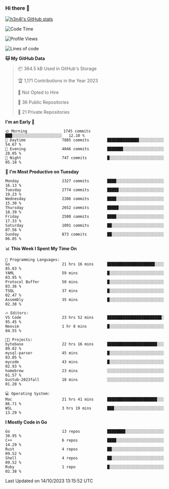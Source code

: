 ### Hi there 👋

[![h3n4l's GitHub stats](https://github-readme-stats.vercel.app/api?username=h3n4l&count_private=true&show_icons=true&theme=radical)](https://github.com/h3n4l/github-readme-stats)

<!--START_SECTION:waka-->
![Code Time](http://img.shields.io/badge/Code%20Time-1%2C615%20hrs%2041%20mins-blue)

![Profile Views](http://img.shields.io/badge/Profile%20Views-0-blue)

![Lines of code](https://img.shields.io/badge/From%20Hello%20World%20I%27ve%20Written-4.0%20million%20lines%20of%20code-blue)

**🐱 My GitHub Data** 

> 📦 364.5 kB Used in GitHub's Storage 
 > 
> 🏆 1,171 Contributions in the Year 2023
 > 
> 🚫 Not Opted to Hire
 > 
> 📜 36 Public Repositories 
 > 
> 🔑 21 Private Repositories 
 > 
**I'm an Early 🐤** 

```text
🌞 Morning                1745 commits        ███░░░░░░░░░░░░░░░░░░░░░░   12.10 % 
🌆 Daytime                7885 commits        ██████████████░░░░░░░░░░░   54.67 % 
🌃 Evening                4046 commits        ███████░░░░░░░░░░░░░░░░░░   28.05 % 
🌙 Night                  747 commits         █░░░░░░░░░░░░░░░░░░░░░░░░   05.18 % 
```
📅 **I'm Most Productive on Tuesday** 

```text
Monday                   2327 commits        ████░░░░░░░░░░░░░░░░░░░░░   16.13 % 
Tuesday                  2774 commits        █████░░░░░░░░░░░░░░░░░░░░   19.23 % 
Wednesday                2206 commits        ████░░░░░░░░░░░░░░░░░░░░░   15.30 % 
Thursday                 2652 commits        █████░░░░░░░░░░░░░░░░░░░░   18.39 % 
Friday                   2500 commits        ████░░░░░░░░░░░░░░░░░░░░░   17.33 % 
Saturday                 1091 commits        ██░░░░░░░░░░░░░░░░░░░░░░░   07.56 % 
Sunday                   873 commits         ██░░░░░░░░░░░░░░░░░░░░░░░   06.05 % 
```


📊 **This Week I Spent My Time On** 

```text
💬 Programming Languages: 
Go                       21 hrs 16 mins      █████████████████████░░░░   85.03 % 
YAML                     59 mins             █░░░░░░░░░░░░░░░░░░░░░░░░   03.95 % 
Protocol Buffer          50 mins             █░░░░░░░░░░░░░░░░░░░░░░░░   03.36 % 
TSQL                     37 mins             █░░░░░░░░░░░░░░░░░░░░░░░░   02.47 % 
Assembly                 35 mins             █░░░░░░░░░░░░░░░░░░░░░░░░   02.38 % 

🔥 Editors: 
VS Code                  23 hrs 52 mins      ████████████████████████░   95.45 % 
Neovim                   1 hr 8 mins         █░░░░░░░░░░░░░░░░░░░░░░░░   04.55 % 

🐱‍💻 Projects: 
bytebase                 22 hrs 16 mins      ██████████████████████░░░   89.02 % 
mysql-parser             45 mins             █░░░░░░░░░░░░░░░░░░░░░░░░   03.05 % 
mycode                   43 mins             █░░░░░░░░░░░░░░░░░░░░░░░░   02.93 % 
homebrew                 23 mins             ░░░░░░░░░░░░░░░░░░░░░░░░░   01.57 % 
bustub-2023fall          18 mins             ░░░░░░░░░░░░░░░░░░░░░░░░░   01.20 % 

💻 Operating System: 
Mac                      21 hrs 41 mins      ██████████████████████░░░   86.71 % 
WSL                      3 hrs 19 mins       ███░░░░░░░░░░░░░░░░░░░░░░   13.29 % 
```

**I Mostly Code in Go** 

```text
Go                       13 repos            ████████░░░░░░░░░░░░░░░░░   30.95 % 
C++                      6 repos             ████░░░░░░░░░░░░░░░░░░░░░   14.29 % 
Rust                     4 repos             ██░░░░░░░░░░░░░░░░░░░░░░░   09.52 % 
Shell                    4 repos             ██░░░░░░░░░░░░░░░░░░░░░░░   09.52 % 
Ruby                     1 repo              █░░░░░░░░░░░░░░░░░░░░░░░░   02.38 % 
```




 Last Updated on 14/10/2023 13:15:52 UTC
<!--END_SECTION:waka-->

